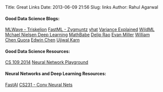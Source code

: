 Title: Great Links
Date: 2013-06-09 21:56
Slug: links
Author: Rahul Agarwal

#### Good Data Science Blogs:
[MLWave - Triskelion](http://mlwave.com/)
[FastML - Zygmuntz](http://fastml.com/)
[yhat](http://blog.yhat.com/posts/data-science-interviews.html)
[Variance Explained](http://varianceexplained.org/r/year_data_scientist/)
[WildML](http://www.wildml.com/)
[Mchael Nielsen Deep Learning](http://neuralnetworksanddeeplearning.com/chap2.html)
[MathBabe](https://mathbabe.org/)
[Delip Rao](http://deliprao.com/d)
[Evan Miller](http://www.evanmiller.org/how-not-to-sort-by-average-rating.html)
[William Chen Quora](http://datastories.quora.com/How-do-data-scientists-use-statistics)
[Edwin Chen](http://blog.echen.me/)
[Ujjwal Karn](https://ujjwalkarn.me/2016/08/11/intuitive-explanation-convnets/)

#### Good Data Science Resources:
[CS 109 2014](http://cs109.github.io/2014/pages/resources.html)
[Neural Network Playground](http://playground.tensorflow.org/#activation=relu&batchSize=10&dataset=xor&regDataset=reg-plane&learningRate=0.03&regularizationRate=0&noise=0&networkShape=4,2&seed=0.10379&showTestData=false&discretize=false&percTrainData=60&x=true&y=true&xTimesY=true&xSquared=true&ySquared=true&cosX=false&sinX=true&cosY=false&sinY=true&collectStats=false&problem=classification&initZero=false)

#### Neural Networks and Deep Learning Resources:
[FastAI](http://course.fast.ai/)
[CS231 - Conv Neural Nets](http://cs231n.github.io/)

